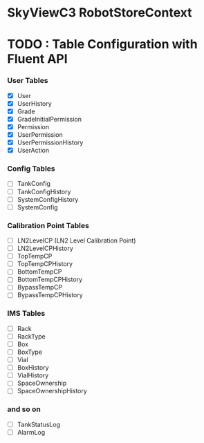 # SkyViewC3 RobotStoreContext

# TODO : Table Configuration with Fluent API

### User Tables

- [x] User
- [x] UserHistory
- [x] Grade
- [x] GradeInitialPermission
- [x] Permission
- [x] UserPermission
- [x] UserPermissionHistory
- [x] UserAction

### Config Tables

- [ ] TankConfig
- [ ] TankConfigHistory
- [ ] SystemConfigHistory
- [ ] SystemConfig

### Calibration Point Tables

- [ ] LN2LevelCP (LN2 Level Calibration Point)
- [ ] LN2LevelCPHistory
- [ ] TopTempCP
- [ ] TopTempCPHistory
- [ ] BottomTempCP
- [ ] BottomTempCPHistory
- [ ] BypassTempCP
- [ ] BypassTempCPHistory

### IMS Tables

- [ ] Rack
- [ ] RackType
- [ ] Box
- [ ] BoxType
- [ ] Vial
- [ ] BoxHistory
- [ ] VialHistory
- [ ] SpaceOwnership
- [ ] SpaceOwnershipHistory

### and so on

- [ ] TankStatusLog
- [ ] AlarmLog
